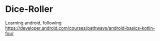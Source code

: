 # Dice-Roller
Learning android, following https://developer.android.com/courses/pathways/android-basics-kotlin-four
